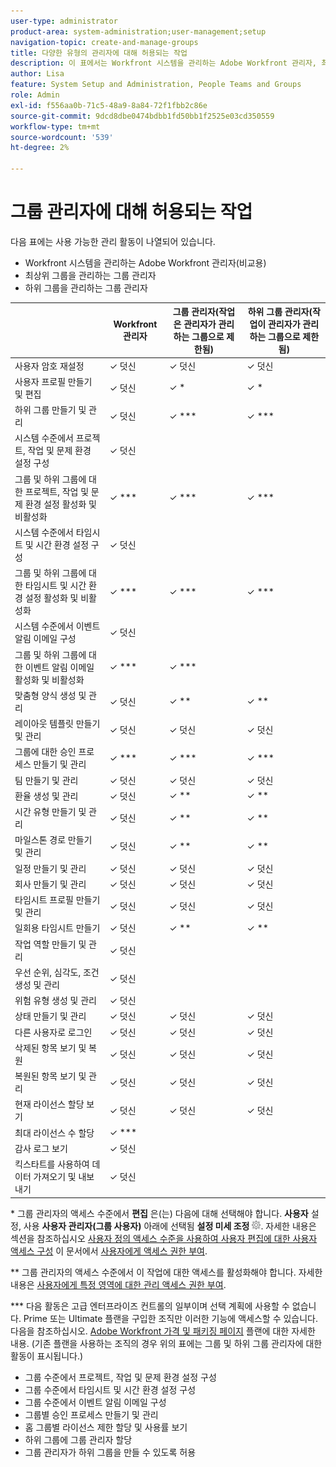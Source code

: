 ```yaml
---
user-type: administrator
product-area: system-administration;user-management;setup
navigation-topic: create-and-manage-groups
title: 다양한 유형의 관리자에 대해 허용되는 작업
description: 이 표에서는 Workfront 시스템을 관리하는 Adobe Workfront 관리자, 최상위 그룹을 관리하는 그룹 관리자 및 하위 그룹을 관리하는 그룹 관리자가 사용할 수 있는 관리 활동을 비교합니다.
author: Lisa
feature: System Setup and Administration, People Teams and Groups
role: Admin
exl-id: f556aa0b-71c5-48a9-8a84-72f1fbb2c86e
source-git-commit: 9dcd8dbe0474bdbb1fd50bb1f2525e03cd350559
workflow-type: tm+mt
source-wordcount: '539'
ht-degree: 2%

---
```


# 그룹 관리자에 대해 허용되는 작업

다음 표에는 사용 가능한 관리 활동이 나열되어 있습니다.

* Workfront 시스템을 관리하는 Adobe Workfront 관리자(비교용)
* 최상위 그룹을 관리하는 그룹 관리자
* 하위 그룹을 관리하는 그룹 관리자

<table style="table-layout:auto"> 
 <col> 
 <col> 
 <col> 
 <col> 
 <thead> 
  <tr> 
   <th> </th> 
   <th>Workfront 관리자 </th> 
   <th>그룹 관리자(작업은 관리자가 관리하는 그룹으로 제한됨)</th> 
   <th>하위 그룹 관리자(작업이 관리자가 관리하는 그룹으로 제한됨)</th> 
  </tr> 
 </thead> 
 <tbody>
  <tr> 
   <td>사용자 암호 재설정</td> 
   <td>✓ 덧신 </td> 
   <td>✓ 덧신 </td> 
   <td>✓ 덧신 </td> 
  </tr> 
  <tr> 
   <td>사용자 프로필 만들기 및 편집</td> 
   <td>✓ 덧신</td> 
   <td>✓ *</td> 
   <td>✓ *</td> 
  </tr> 
  <tr> 
   <td>하위 그룹 만들기 및 관리</td>
   <td>✓ 덧신 </td> 
   <td>✓ ***</td> 
   <td>✓ ***</td> 
  </tr> 
  <tr> 
   <td>시스템 수준에서 프로젝트, 작업 및 문제 환경 설정 구성</td> 
   <td>✓ 덧신</td> 
   <td> </td> 
   <td> </td> 
  </tr> 
  <tr> 
   <td>그룹 및 하위 그룹에 대한 프로젝트, 작업 및 문제 환경 설정 활성화 및 비활성화</td> 
   <td>✓ ***</td> 
   <td>✓ ***</td> 
   <td>✓ ***</td> 
  </tr> 
  <tr> 
   <td>시스템 수준에서 타임시트 및 시간 환경 설정 구성</td> 
   <td>✓ 덧신 </td> 
   <td> </td> 
   <td> </td> 
  </tr> 
  <tr> 
   <td>그룹 및 하위 그룹에 대한 타임시트 및 시간 환경 설정 활성화 및 비활성화 </td> 
   <td>✓ ***</td> 
   <td>✓ ***</td> 
   <td>✓ ***</td> 
  </tr> 
  <tr> 
   <td>시스템 수준에서 이벤트 알림 이메일 구성</td> 
   <td>✓ 덧신 </td> 
   <td> </td> 
   <td> </td> 
  </tr> 
  <tr> 
   <td>그룹 및 하위 그룹에 대한 이벤트 알림 이메일 활성화 및 비활성화</td> 
   <td>✓ *** </td> 
   <td>✓ ***</td> 
   <td> </td> 
  </tr> 
  <tr> 
   <td>맞춤형 양식 생성 및 관리</td> 
   <td>✓ 덧신 </td> 
   <td>✓ **</td> 
   <td>✓ **</td> 
  </tr> 
  <tr> 
   <td>레이아웃 템플릿 만들기 및 관리</td> 
   <td>✓ 덧신 </td> 
   <td>✓ 덧신</td> 
   <td>✓ 덧신</td> 
  </tr> 
  <tr> 
   <td>그룹에 대한 승인 프로세스 만들기 및 관리</td> 
   <td>✓ *** </td> 
   <td>✓ ***</td> 
   <td>✓ ***</td> 
  </tr> 
  <tr> 
   <td>팀 만들기 및 관리</td> 
   <td>✓ 덧신 </td> 
   <td>✓ 덧신</td> 
   <td>✓ 덧신</td> 
  </tr> 
  <tr> 
   <td>환율 생성 및 관리</td> 
   <td>✓ 덧신 </td> 
   <td>✓ **</td> 
   <td>✓ **</td> 
  </tr> 
  <tr> 
   <td>시간 유형 만들기 및 관리</td> 
   <td>✓ 덧신 </td> 
   <td>✓ **</td> 
   <td>✓ **</td> 
  </tr> 
  <tr> 
   <td>마일스톤 경로 만들기 및 관리</td> 
   <td>✓ 덧신 </td> 
   <td>✓ **</td> 
   <td>✓ **</td> 
  </tr> 
  <tr> 
   <td>일정 만들기 및 관리</td> 
   <td>✓ 덧신 </td> 
   <td>✓ 덧신</td> 
   <td>✓ 덧신</td> 
  </tr> 
  <tr> 
   <td>회사 만들기 및 관리</td> 
   <td>✓ 덧신 </td> 
   <td>✓ 덧신</td> 
   <td>✓ 덧신</td> 
  </tr> 
  <tr> 
   <td>타임시트 프로필 만들기 및 관리</td> 
   <td>✓ 덧신 </td> 
   <td>✓ 덧신</td> 
   <td>✓ 덧신</td> 
  </tr> 
  <tr> 
   <td>일회용 타임시트 만들기</td> 
   <td>✓ 덧신</td> 
   <td>✓ **</td> 
   <td>✓ **</td> 
  </tr> 
  <tr> 
   <td>작업 역할 만들기 및 관리</td> 
   <td>✓ 덧신</td> 
   <td> </td> 
   <td> </td> 
  </tr> 
  <tr> 
   <td>우선 순위, 심각도, 조건 생성 및 관리</td> 
   <td>✓ 덧신</td> 
   <td> </td> 
   <td> </td> 
  </tr> 
  <tr> 
   <td>위험 유형 생성 및 관리</td> 
   <td>✓ 덧신 </td> 
   <td> </td> 
   <td> </td> 
  </tr> 
  <tr> 
   <td>상태 만들기 및 관리</td> 
   <td>✓ 덧신 </td> 
   <td>✓ 덧신 </td> 
   <td>✓ 덧신</td> 
  </tr> 
  <tr> 
   <td>다른 사용자로 로그인</td> 
   <td>✓ 덧신 </td> 
   <td>✓ 덧신 </td> 
   <td>✓ 덧신 </td> 
  </tr> 
  <tr> 
   <td>삭제된 항목 보기 및 복원</td> 
   <td>✓ 덧신 </td> 
   <td>✓ 덧신 </td> 
   <td>✓ 덧신 </td> 
  </tr> 
  <tr> 
   <td>복원된 항목 보기 및 관리</td> 
   <td>✓ 덧신 </td> 
   <td>✓ 덧신 </td> 
   <td>✓ 덧신 </td> 
  </tr> 
  <tr> 
   <td>현재 라이선스 할당 보기</td> 
   <td>✓ 덧신 </td> 
   <td>✓ 덧신 </td> 
   <td>✓ 덧신 </td> 
  </tr> 
  <tr> 
   <td>최대 라이선스 수 할당</td> 
   <td>✓ *** </td> 
   <td> </td> 
   <td> </td> 
  </tr> 
  <tr> 
   <td>감사 로그 보기</td> 
   <td>✓ 덧신 </td> 
   <td> </td> 
   <td> </td> 
  </tr> 
  <tr> 
   <td>킥스타트를 사용하여 데이터 가져오기 및 내보내기</td> 
   <td>✓ 덧신 </td> 
   <td> </td> 
   <td> </td> 
  </tr> 
 </tbody> 
</table>

&#42; 그룹 관리자의 액세스 수준에서 **편집** 은(는) 다음에 대해 선택해야 합니다. **사용자** 설정, 사용 **사용자 관리자(그룹 사용자)** 아래에 선택됨 **설정 미세 조정** ![](assets/gear-icon-in-access-levels.png). 자세한 내용은 섹션을 참조하십시오 [사용자 정의 액세스 수준을 사용하여 사용자 편집에 대한 사용자 액세스 구성](../../../administration-and-setup/add-users/configure-and-grant-access/grant-access-other-users.md#access-to-edit) 이 문서에서 [사용자에게 액세스 권한 부여](../../../administration-and-setup/add-users/configure-and-grant-access/grant-access-other-users.md).

&#42;&#42; 그룹 관리자의 액세스 수준에서 이 작업에 대한 액세스를 활성화해야 합니다. 자세한 내용은 [사용자에게 특정 영역에 대한 관리 액세스 권한 부여](../../../administration-and-setup/add-users/configure-and-grant-access/grant-users-admin-access-certain-areas.md).

&#42;&#42;&#42; 다음 활동은 고급 엔터프라이즈 컨트롤의 일부이며 선택 계획에 사용할 수 없습니다. Prime 또는 Ultimate 플랜을 구입한 조직만 이러한 기능에 액세스할 수 있습니다.  다음을 참조하십시오. [Adobe Workfront 가격 및 패키징 페이지](https://business.adobe.com/products/workfront/pricing.html) 플랜에 대한 자세한 내용. (기존 플랜을 사용하는 조직의 경우 위의 표에는 그룹 및 하위 그룹 관리자에 대한 활동이 표시됩니다.)

* 그룹 수준에서 프로젝트, 작업 및 문제 환경 설정 구성
* 그룹 수준에서 타임시트 및 시간 환경 설정 구성
* 그룹 수준에서 이벤트 알림 이메일 구성
* 그룹별 승인 프로세스 만들기 및 관리
* 홈 그룹별 라이선스 제한 할당 및 사용률 보기
* 하위 그룹에 그룹 관리자 할당
* 그룹 관리자가 하위 그룹을 만들 수 있도록 허용
